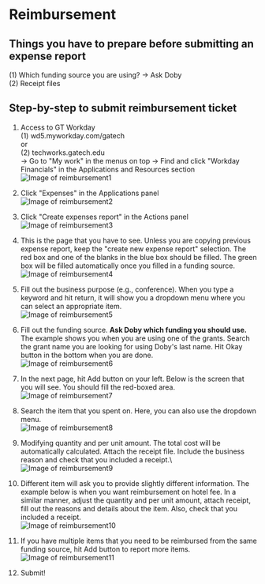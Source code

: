 # Reimbursement

## Things you have to prepare before submitting an expense report
(1)	Which funding source you are using? -> Ask Doby\
(2)	Receipt files

## Step-by-step to submit reimbursement ticket
1.	Access to GT Workday\
(1) wd5.myworkday.com/gatech\
or\
(2) techworks.gatech.edu\
	-> Go to "My work" in the menus on top 
	-> Find and click "Workday Financials" in the Applications and Resources section\
![Image of reimbursement1](https://github.com/RahnevLab/wiki/blob/master/images/reimbursement_001.png)

2.	Click "Expenses" in the Applications panel\
![Image of reimbursement2](https://github.com/RahnevLab/wiki/blob/master/images/reimbursement_002.png)

3.	Click "Create expenses report" in the Actions panel\
![Image of reimbursement3](https://github.com/RahnevLab/wiki/blob/master/images/reimbursement_003.png)

4.	This is the page that you have to see. Unless you are copying previous expense report, keep the "create new expense report" selection. The red box and one of the blanks in the blue box should be filled. The green box will be filled automatically once you filled in a funding source.\
![Image of reimbursement4](https://github.com/RahnevLab/wiki/blob/master/images/reimbursement_004.png)

5.	Fill out the business purpose (e.g., conference). When you type a keyword and hit return, it will show you a dropdown menu where you can select an appropriate item.\
![Image of reimbursement5](https://github.com/RahnevLab/wiki/blob/master/images/reimbursement_005.png)

6.	Fill out the funding source. **Ask Doby which funding you should use.** The example shows you when you are using one of the grants. Search the grant name you are looking for using Doby's last name. Hit Okay button in the bottom when you are done.\
![Image of reimbursement6](https://github.com/RahnevLab/wiki/blob/master/images/reimbursement_006.png)

7.	In the next page, hit Add button on your left. Below is the screen that you will see. You should fill the red-boxed area.\
![Image of reimbursement7](https://github.com/RahnevLab/wiki/blob/master/images/reimbursement_007.png)

8.	Search the item that you spent on. Here, you can also use the dropdown menu.\
![Image of reimbursement8](https://github.com/RahnevLab/wiki/blob/master/images/reimbursement_008.png)

9.	Modifying quantity and per unit amount. The total cost will be automatically calculated. Attach the receipt file. Include the business reason and check that you included a receipt.\ 
![Image of reimbursement9](https://github.com/RahnevLab/wiki/blob/master/images/reimbursement_009.png)

10.	Different item will ask you to provide slightly different information. The example below is when you want reimbursement on hotel fee. In a similar manner, adjust the quantity and per unit amount, attach receipt, fill out the reasons and details about the item. Also, check that you included a receipt.\
![Image of reimbursement10](https://github.com/RahnevLab/wiki/blob/master/images/reimbursement_010.png)

11.	If you have multiple items that you need to be reimbursed from the same funding source, hit Add button to report more items.\
![Image of reimbursement11](https://github.com/RahnevLab/wiki/blob/master/images/reimbursement_011.png)

12.	Submit!
